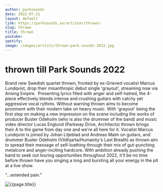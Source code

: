 ```yaml
---
author: parksounds
date: 2022-07-21
layout: default
link: https://parksounds.se/artister/thrown/
slug: thrown
title: thrown
youtube: 
spotify: 
image: /images/artists/thrown-park-sounds-2022.jpg
---
```


# thrown till Park Sounds 2022

Brand new Swedish quartet thrown, fronted by ex-Grieved vocalist Marcus Lundqvist, drop their misanthropic debut single 'grayout', streaming now via Arising Empire.  Presenting lyrics filled with anger and self-hatred, the 4-piece effectively blends intense and crushing guitars with catchy yet aggressive vocal rythms. Without warning thrown aims to become prominent with their modern take on heavy music. With 'grayout' being the first step on making a new impression on the scene including the works of producer Buster Odeholm (who is also the drummer of the band) and music video director Lucas Englund (Parkway Drive, Architects) thrown brings their A to the game from day one and we're all here for it. Vocalist Marcus Lundqvist is joined by Johan Liljeblad and Andreas Malm on guitars, and drummer Buster Odeholm (Vildhjarta/Humanity's Last Breath) as thrown aim to spread their message of self-loathing through their mix of gut-punching metalcore and anger-inciting hardcore. With ambition already pushing the band to seek out touring opportunities throughout 2022, it'll be no time before thrown have you singing a long and bursting all your energy in the pit at a live show.

"...extended pain."

![{{page.title}}]({{page.image}})


